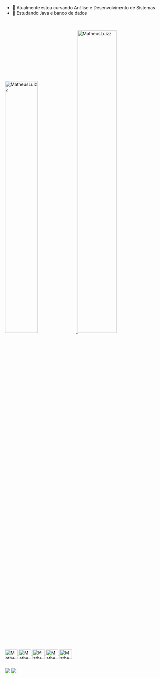 ##

- 🔭 Atualmente estou cursando Análise e Desenvolvimento de Sistemas
- 🌱 Estudando Java e banco de dados


##

<div style="display: inline_block"><br>
   <a href="https://github.com/MatheusLuizz">
  <img width="45.6%" src="https://github-readme-stats.vercel.app/api?username=MatheusLuizz&show_icons=true&theme=radical" alt="MatheusLuizz" />

  <img width="50%" src="https://github-readme-stats.vercel.app/api/top-langs/?username=MatheusLuizz&layout=compact&langs_count=7&theme=radical" alt="MatheusLuizz" />
    
</div>

##

<div style="display: inline_block"><br>
  <img align="center" alt="Matheus-Java" height="30" width="40" src="https://cdn.jsdelivr.net/gh/devicons/devicon/icons/java/java-original.svg"">
  <img align="center" alt="Matheus-Java" height="30" width="40" src="https://cdn.jsdelivr.net/gh/devicons/devicon/icons/git/git-original.svg">
  <img align="center" alt="Matheus-MySQL" height="30" width="40" src="https://cdn.jsdelivr.net/gh/devicons/devicon/icons/mysql/mysql-original-wordmark.svg">
  <img align="center" alt="Matheus-MongoDB" height="30" width="40" src="https://cdn.jsdelivr.net/gh/devicons/devicon/icons/mongodb/mongodb-original-wordmark.svg">
  <img align="center" alt="Matheus-HTML" height="30" width="40" src="https://cdn.jsdelivr.net/gh/devicons/devicon/icons/html5/html5-original.svg">
</div>

## 

<div>
  <a href="https://www.linkedin.com/in/matheus-luiz-001334201/" target="_blank"><img src="https://img.shields.io/badge/-LinkedIn-%230077B5?style=for-the-badge&logo=linkedin&logoColor=white" target="_blank"></a> 
 <a href = "mailto:matheus.luizf35@gmail.com"><img src="https://img.shields.io/badge/-Gmail-%23333?style=for-the-badge&logo=gmail&logoColor=white" target="_blank"></a>
</div>
